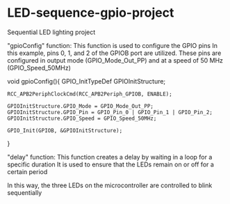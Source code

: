# LED-sequence-gpio-project
 Sequential LED lighting project

"gpioConfig" function: This function is used to configure the GPIO pins
In this example, pins 0, 1, and 2 of the GPIOB port are utilized.
These pins are configured in output mode (GPIO_Mode_Out_PP) and at a speed of 50 MHz (GPIO_Speed_50MHz)

void gpioConfig(){
    GPIO_InitTypeDef GPIOInitStructure;
    
    RCC_APB2PeriphClockCmd(RCC_APB2Periph_GPIOB, ENABLE);
    
    GPIOInitStructure.GPIO_Mode = GPIO_Mode_Out_PP;
    GPIOInitStructure.GPIO_Pin = GPIO_Pin_0 | GPIO_Pin_1 | GPIO_Pin_2;
    GPIOInitStructure.GPIO_Speed = GPIO_Speed_50MHz;
    
    GPIO_Init(GPIOB, &GPIOInitStructure);
}

"delay" function: This function creates a delay by waiting in a loop for a specific duration
It is used to ensure that the LEDs remain on or off for a certain period

In this way, the three LEDs on the microcontroller are controlled to blink sequentially